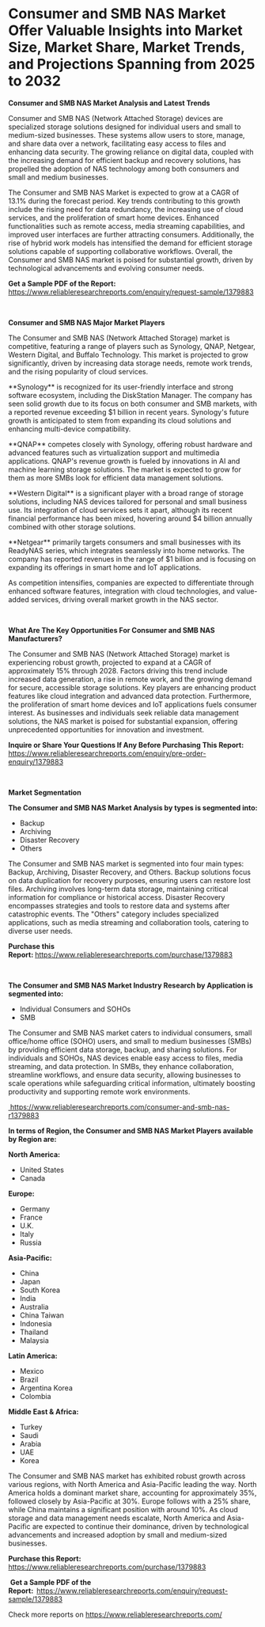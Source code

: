 <p><h1>Consumer and SMB NAS Market Offer Valuable Insights into Market Size, Market Share, Market Trends, and Projections Spanning from 2025 to 2032</h1></p><p><strong>Consumer and SMB NAS Market Analysis and Latest Trends</strong></p>
<p><p>Consumer and SMB NAS (Network Attached Storage) devices are specialized storage solutions designed for individual users and small to medium-sized businesses. These systems allow users to store, manage, and share data over a network, facilitating easy access to files and enhancing data security. The growing reliance on digital data, coupled with the increasing demand for efficient backup and recovery solutions, has propelled the adoption of NAS technology among both consumers and small and medium businesses.</p><p>The Consumer and SMB NAS Market is expected to grow at a CAGR of 13.1% during the forecast period. Key trends contributing to this growth include the rising need for data redundancy, the increasing use of cloud services, and the proliferation of smart home devices. Enhanced functionalities such as remote access, media streaming capabilities, and improved user interfaces are further attracting consumers. Additionally, the rise of hybrid work models has intensified the demand for efficient storage solutions capable of supporting collaborative workflows. Overall, the Consumer and SMB NAS market is poised for substantial growth, driven by technological advancements and evolving consumer needs.</p></p>
<p><strong>Get a Sample PDF of the Report:&nbsp;</strong> <a href="https://www.reliableresearchreports.com/enquiry/request-sample/1379883?utm_campaign=3316&utm_medium=2&utm_source=Github&utm_content=ia&utm_term=11032025&utm_id=consumer-and-smb-nas">https://www.reliableresearchreports.com/enquiry/request-sample/1379883</a></p>
<p>&nbsp;</p>
<p><strong>Consumer and SMB NAS Major Market Players</strong></p>
<p><p>The Consumer and SMB NAS (Network Attached Storage) market is competitive, featuring a range of players such as Synology, QNAP, Netgear, Western Digital, and Buffalo Technology. This market is projected to grow significantly, driven by increasing data storage needs, remote work trends, and the rising popularity of cloud services.</p><p>**Synology** is recognized for its user-friendly interface and strong software ecosystem, including the DiskStation Manager. The company has seen solid growth due to its focus on both consumer and SMB markets, with a reported revenue exceeding $1 billion in recent years. Synology's future growth is anticipated to stem from expanding its cloud solutions and enhancing multi-device compatibility.</p><p>**QNAP** competes closely with Synology, offering robust hardware and advanced features such as virtualization support and multimedia applications. QNAP's revenue growth is fueled by innovations in AI and machine learning storage solutions. The market is expected to grow for them as more SMBs look for efficient data management solutions.</p><p>**Western Digital** is a significant player with a broad range of storage solutions, including NAS devices tailored for personal and small business use. Its integration of cloud services sets it apart, although its recent financial performance has been mixed, hovering around $4 billion annually combined with other storage solutions.</p><p>**Netgear** primarily targets consumers and small businesses with its ReadyNAS series, which integrates seamlessly into home networks. The company has reported revenues in the range of $1 billion and is focusing on expanding its offerings in smart home and IoT applications.</p><p>As competition intensifies, companies are expected to differentiate through enhanced software features, integration with cloud technologies, and value-added services, driving overall market growth in the NAS sector.</p></p>
<p>&nbsp;</p>
<p><strong>What Are The Key Opportunities For Consumer and SMB NAS Manufacturers?</strong></p>
<p><p>The Consumer and SMB NAS (Network Attached Storage) market is experiencing robust growth, projected to expand at a CAGR of approximately 15% through 2028. Factors driving this trend include increased data generation, a rise in remote work, and the growing demand for secure, accessible storage solutions. Key players are enhancing product features like cloud integration and advanced data protection. Furthermore, the proliferation of smart home devices and IoT applications fuels consumer interest. As businesses and individuals seek reliable data management solutions, the NAS market is poised for substantial expansion, offering unprecedented opportunities for innovation and investment. </p></p>
<p><strong>Inquire or Share Your Questions If Any Before Purchasing This Report:</strong> <a href="https://www.reliableresearchreports.com/enquiry/pre-order-enquiry/1379883?utm_campaign=3316&utm_medium=2&utm_source=Github&utm_content=ia&utm_term=11032025&utm_id=consumer-and-smb-nas">https://www.reliableresearchreports.com/enquiry/pre-order-enquiry/1379883</a></p>
<p>&nbsp;</p>
<p><strong>Market Segmentation</strong></p>
<p><strong>The Consumer and SMB NAS Market Analysis by types is segmented into:</strong></p>
<p><ul><li>Backup</li><li>Archiving</li><li>Disaster Recovery</li><li>Others</li></ul></p>
<p><p>The Consumer and SMB NAS market is segmented into four main types: Backup, Archiving, Disaster Recovery, and Others. Backup solutions focus on data duplication for recovery purposes, ensuring users can restore lost files. Archiving involves long-term data storage, maintaining critical information for compliance or historical access. Disaster Recovery encompasses strategies and tools to restore data and systems after catastrophic events. The "Others" category includes specialized applications, such as media streaming and collaboration tools, catering to diverse user needs.</p></p>
<p><strong>Purchase this Report:&nbsp;</strong><a href="https://www.reliableresearchreports.com/purchase/1379883?utm_campaign=3316&utm_medium=2&utm_source=Github&utm_content=ia&utm_term=11032025&utm_id=consumer-and-smb-nas">https://www.reliableresearchreports.com/purchase/1379883</a></p>
<p>&nbsp;</p>
<p><strong>The Consumer and SMB NAS Market Industry Research by Application is segmented into:</strong></p>
<p><ul><li>Individual Consumers and SOHOs</li><li>SMB</li></ul></p>
<p><p>The Consumer and SMB NAS market caters to individual consumers, small office/home office (SOHO) users, and small to medium businesses (SMBs) by providing efficient data storage, backup, and sharing solutions. For individuals and SOHOs, NAS devices enable easy access to files, media streaming, and data protection. In SMBs, they enhance collaboration, streamline workflows, and ensure data security, allowing businesses to scale operations while safeguarding critical information, ultimately boosting productivity and supporting remote work environments.</p></p>
<p><a href="https://www.reliableresearchreports.com/consumer-and-smb-nas-r1379883?utm_campaign=3316&utm_medium=2&utm_source=Github&utm_content=ia&utm_term=11032025&utm_id=consumer-and-smb-nas">&nbsp;https://www.reliableresearchreports.com/consumer-and-smb-nas-r1379883</a></p>
<p><strong>In terms of Region, the Consumer and SMB NAS Market Players available by Region are:</strong></p>
<p>
    <p> <strong> North America: </strong>
        <ul>
            <li>United States</li>
            <li>Canada</li>
        </ul>
        </p> 
    <p> <strong> Europe: </strong>
        <ul>
            <li>Germany</li>
            <li>France</li>
            <li>U.K.</li>
            <li>Italy</li>
            <li>Russia</li>
        </ul>
        </p> 
    <p> <strong> Asia-Pacific: </strong>
        <ul>
            <li>China</li>
            <li>Japan</li>
            <li>South Korea</li>
            <li>India</li>
            <li>Australia</li>
            <li>China Taiwan</li>
            <li>Indonesia</li>
            <li>Thailand</li>
            <li>Malaysia</li>
        </ul>
        </p> 
    <p> <strong> Latin America: </strong>
        <ul>
            <li>Mexico</li>
            <li>Brazil</li>
            <li>Argentina Korea</li>
            <li>Colombia</li>
        </ul>
        </p> 
    <p> <strong> Middle East & Africa: </strong>
        <ul>
            <li>Turkey</li>
            <li>Saudi</li>
            <li>Arabia</li>
            <li>UAE</li>
            <li>Korea</li>
        </ul>
    </p>
    </p>
<p><p>The Consumer and SMB NAS market has exhibited robust growth across various regions, with North America and Asia-Pacific leading the way. North America holds a dominant market share, accounting for approximately 35%, followed closely by Asia-Pacific at 30%. Europe follows with a 25% share, while China maintains a significant position with around 10%. As cloud storage and data management needs escalate, North America and Asia-Pacific are expected to continue their dominance, driven by technological advancements and increased adoption by small and medium-sized businesses.</p></p>
<p><strong>Purchase this Report: </strong><a href="https://www.reliableresearchreports.com/purchase/1379883?utm_campaign=3316&utm_medium=2&utm_source=Github&utm_content=ia&utm_term=11032025&utm_id=consumer-and-smb-nas">https://www.reliableresearchreports.com/purchase/1379883</a></p>
<p>&nbsp;<strong>Get a Sample PDF of the Report:&nbsp;&nbsp;</strong><a href="https://www.reliableresearchreports.com/enquiry/request-sample/1379883?utm_campaign=3316&utm_medium=2&utm_source=Github&utm_content=ia&utm_term=11032025&utm_id=consumer-and-smb-nas">https://www.reliableresearchreports.com/enquiry/request-sample/1379883</a></p>
<p><strong></strong></p>
<p>Check more reports on <a href="https://www.reliableresearchreports.com/?utm_campaign=3316&utm_medium=2&utm_source=Github&utm_content=ia&utm_term=11032025&utm_id=consumer-and-smb-nas">https://www.reliableresearchreports.com/</a></p>